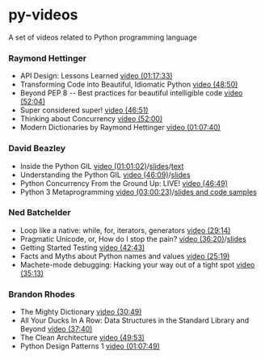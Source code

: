 # py-videos
A set of videos related to Python programming language

### Raymond Hettinger
- API Design: Lessons Learned [video (01:17:33)](https://www.youtube.com/watch?v=heJuQWNdwJI)
- Transforming Code into Beautiful, Idiomatic Python [video (48:50)](https://www.youtube.com/watch?v=OSGv2VnC0go)
- Beyond PEP 8 -- Best practices for beautiful intelligible code [video (52:04)](https://www.youtube.com/watch?v=wf-BqAjZb8M)
- Super considered super! [video (46:51)](https://www.youtube.com/watch?v=EiOglTERPEo)
- Thinking about Concurrency [video (52:00)](https://www.youtube.com/watch?v=Bv25Dwe84g0)
- Modern Dictionaries by Raymond Hettinger [video (01:07:40)](https://www.youtube.com/watch?v=p33CVV29OG8)

### David Beazley
- Inside the Python GIL [video (01:01:02)](https://www.youtube.com/watch?v=ph374fJqFPE)/[slides](http://www.dabeaz.com/python/GIL.pdf)/[text](http://www.dabeaz.com/blog/2009/08/inside-inside-python-gil-presentation.html)
- Understanding the Python GIL [video (46:09)](https://www.youtube.com/watch?v=Obt-vMVdM8s)/[slides](http://www.dabeaz.com/python/UnderstandingGIL.pdf)
- Python Concurrency From the Ground Up: LIVE! [video (46:49)](https://www.youtube.com/watch?v=MCs5OvhV9S4)
- Python 3 Metaprogramming [video (03:00:23)](https://www.youtube.com/watch?v=sPiWg5jSoZI)/[slides and code samples](http://www.dabeaz.com/py3meta/index.html)

### Ned Batchelder
- Loop like a native: while, for, iterators, generators [video (29:14)](https://www.youtube.com/watch?v=EnSu9hHGq5o)
- Pragmatic Unicode, or, How do I stop the pain? [video (36:20)](https://www.youtube.com/watch?v=sgHbC6udIqc)/[slides](https://nedbatchelder.com/text/unipain.html)
- Getting Started Testing [video (42:43)](https://www.youtube.com/watch?v=FxSsnHeWQBY)
- Facts and Myths about Python names and values [video (25:19)](https://www.youtube.com/watch?v=_AEJHKGk9ns)
- Machete-mode debugging: Hacking your way out of a tight spot [video (35:13)](https://www.youtube.com/watch?v=bAcfPzxB3dk)

### Brandon Rhodes
- The Mighty Dictionary [video (30:49)](https://www.youtube.com/watch?v=C4Kc8xzcA68)
- All Your Ducks In A Row: Data Structures in the Standard Library and Beyond [video (37:40)](https://www.youtube.com/watch?v=fYlnfvKVDoM)
- The Clean Architecture [video (49:53)](https://www.youtube.com/watch?v=DJtef410XaM)
- Python Design Patterns 1 [video (01:07:49)](https://www.youtube.com/watch?v=Er5K_nR5lDQ)
